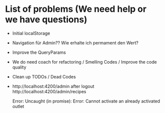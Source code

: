 # List of problems (We need help or we have questions)

- Initial localStorage
- Navigation für Admin?? Wie erhalte ich permament den Wert?
- Improve the QueryParams
- We do need coach for refactoring / Smelling Codes / Improve the code quality
- Clean up TODOs / Dead Codes
- http://localhost:4200/admin
  after logout
  http://localhost:4200/admin/recipes
  
  Error: Uncaught (in promise): Error: Cannot activate an already activated outlet
